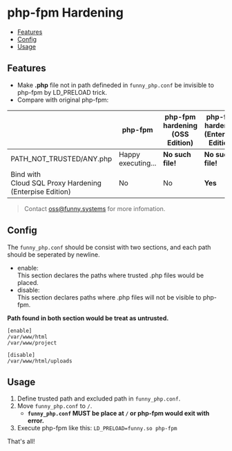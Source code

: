 # php-fpm Hardening
+ [Features](#Features)
+ [Config](#Config)
+ [Usage](#Usage)

## Features
+ Make **.php** file not in path defineded in `funny_php.conf` be invisible to php-fpm by LD_PRELOAD trick.
+ Compare with original php-fpm:

&nbsp;             | php-fpm                 | php-fpm hardening <br />(OSS Edition) | php-fpm hardening <br />(Enterpise Edition)
---------------------|-------------------------|-------------------------------------------|----------------------------------------------
PATH_NOT_TRUSTED/ANY.php      | Happy executing...      | **No such file!**                         | **No such file!**
Bind with <br />Cloud SQL Proxy Hardening (Enterpise Edition) | No                      | No                                 | **Yes**
> Contact [oss@funny.systems](mailto:oss@funny.systems) for more infomation.
## Config
The `funny_php.conf` should be consist with two sections, and each path should be seperated by newline.
+ enable:\
  This section declares the paths where trusted .php files would be placed.
+ disable:\
  This section declares paths where .php files will not be visible to php-fpm.

**Path found in both section would be treat as untrusted.**

```funny_path.conf.example
[enable]
/var/www/html
/var/www/project

[disable]
/var/www/html/uploads
```
## Usage
1. Define trusted path and excluded path in `funny_php.conf`.
2. Move `funny_php.conf` to `/`.
   + **`funny_php.conf` MUST be place at `/` or php-fpm would exit with error.**
3. Execute php-fpm like this:
`LD_PRELOAD=funny.so php-fpm`

That's all!
